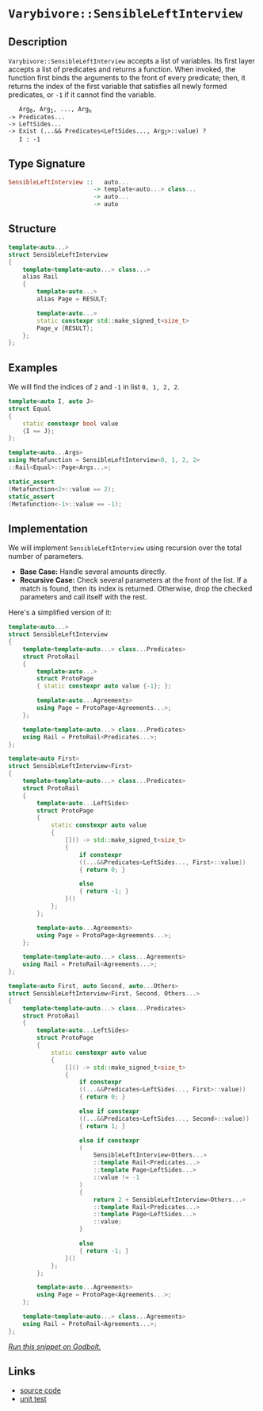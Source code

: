 <!-- Copyright 2024 Feng Mofan
SPDX-License-Identifier: Apache-2.0 -->

# `Varybivore::SensibleLeftInterview`

## Description

`Varybivore::SensibleLeftInterview` accepts a list of variables.
Its first layer accepts a list of predicates and returns a function.
When invoked, the function first binds the arguments to the front of every predicate;
then, it returns the index of the first variable that satisfies all newly formed predicates, or `-1` if it cannot find the variable.

<pre><code>   Arg<sub>0</sub>, Arg<sub>1</sub>, ..., Arg<sub>n</sub>
-> Predicates...
-> LeftSides...
-> Exist (...&& Predicates&lt;LeftSides..., Arg<sub>I</sub>&gt;::value) ?
   I : -1</code></pre>

## Type Signature

```Haskell
SensibleLeftInterview ::   auto...
                        -> template<auto...> class...
                        -> auto...
                        -> auto
```

## Structure

```C++
template<auto...>
struct SensibleLeftInterview
{
    template<template<auto...> class...>
    alias Rail
    {
        template<auto...>
        alias Page = RESULT;

        template<auto...>
        static constexpr std::make_signed_t<size_t>
        Page_v {RESULT};
    };  
};
```

## Examples

We will find the indices of `2` and `-1` in list `0, 1, 2, 2`.

```C++
template<auto I, auto J>
struct Equal
{
    static constexpr bool value
    {I == J};
};

template<auto...Args>
using Metafunction = SensibleLeftInterview<0, 1, 2, 2>
::Rail<Equal>::Page<Args...>;

static_assert
(Metafunction<2>::value == 2);
static_assert
(Metafunction<-1>::value == -1);
```

## Implementation

We will implement `SensibleLeftInterview` using recursion over the total number of parameters.

- **Base Case:** Handle several amounts directly.
- **Recursive Case:** Check several parameters at the front of the list.
If a match is found, then its index is returned.
Otherwise, drop the checked parameters and call itself with the rest.

Here's a simplified version of it:

```C++
template<auto...>
struct SensibleLeftInterview
{
    template<template<auto...> class...Predicates>
    struct ProtoRail
    {
        template<auto...>
        struct ProtoPage
        { static constexpr auto value {-1}; };

        template<auto...Agreements>
        using Page = ProtoPage<Agreements...>;
    };

    template<template<auto...> class...Predicates>
    using Rail = ProtoRail<Predicates...>;
};

template<auto First>
struct SensibleLeftInterview<First>
{
    template<template<auto...> class...Predicates>
    struct ProtoRail
    {
        template<auto...LeftSides>
        struct ProtoPage
        {   
            static constexpr auto value 
            {
                []() -> std::make_signed_t<size_t>
                {
                    if constexpr 
                    ((...&&Predicates<LeftSides..., First>::value))
                    { return 0; }

                    else
                    { return -1; }
                }()
            };
        };

        template<auto...Agreements>
        using Page = ProtoPage<Agreements...>;
    };

    template<template<auto...> class...Agreements>
    using Rail = ProtoRail<Agreements...>;
};

template<auto First, auto Second, auto...Others>
struct SensibleLeftInterview<First, Second, Others...>
{
    template<template<auto...> class...Predicates>
    struct ProtoRail
    {
        template<auto...LeftSides>
        struct ProtoPage
        {   
            static constexpr auto value 
            {
                []() -> std::make_signed_t<size_t>
                {
                    if constexpr 
                    ((...&&Predicates<LeftSides..., First>::value))
                    { return 0; }

                    else if constexpr 
                    ((...&&Predicates<LeftSides..., Second>::value))
                    { return 1; }

                    else if constexpr
                    (
                        SensibleLeftInterview<Others...>
                        ::template Rail<Predicates...>
                        ::template Page<LeftSides...>
                        ::value != -1
                    )
                    { 
                        return 2 + SensibleLeftInterview<Others...>
                        ::template Rail<Predicates...>
                        ::template Page<LeftSides...>
                        ::value; 
                    }

                    else
                    { return -1; }
                }()
            };
        };

        template<auto...Agreements>
        using Page = ProtoPage<Agreements...>;
    };

    template<template<auto...> class...Agreements>
    using Rail = ProtoRail<Agreements...>;
};
```

[*Run this snippet on Godbolt.*](https://godbolt.org/#z:OYLghAFBqd5QCxAYwPYBMCmBRdBLAF1QCcAaPECAMzwBtMA7AQwFtMQByARg9KtQYEAysib0QXACx8BBAKoBnTAAUAHpwAMvAFYTStJg1DIApACYAQuYukl9ZATwDKjdAGFUtAK4sGIAMz%2BpK4AMngMmAByPgBGmMQSZmakAA6oCoRODB7evgFBaRmOAmER0SxxCVxJtpj2xQxCBEzEBDk%2BfoG19VlNLQSlUbHxickKza3teV3j/YPllaMAlLaoXsTI7Bzm/uHI3lgA1Cb%2Bbl6OtIQAnifYJhoAgjt7B5jHp8jj6FhUt/dPjwImBYKQMQJObiY51QADo4X9HuNiF4HIchIwMjF6CFMFQCABJQTxABueEwAHd/iYAOxWR6HBmHIEgsGYCHM0FMcGnKFEOEw26HfZMBQKfnKYiYfCiIEKBEPRmHJEogiHCWoIgAJSYdH%2BippdIVisZHNZEN5sPh/ju9ONDOVqPVRGUTGAbNtdoNSuajmQQoE40wqhSxEOFsOxLEXjeBoAtFwaQARE4WY7U5P%2BQ16u1M4Gc7mQ6H8h7ASXAxgEOXW7N2rwZIxq10x/yJtXEDWoF1uiElstsQRiq13TM1tMZrMe3Msrls06mmfmotDoUGUXiyXSmdVm1Ghl18LAQ7aujvVtO1DH2gQiVSvAyzCDgXVkePJMpqmAvNmnnQw4AMTwYhxnlB1VXRBhMWxXECSJYhSQpCEAKAgh5QNUd5wLDDZ0LPll2FNc4RvTdZXlRVQLbDtL1HNDJ0VLDF1wmEcTxIQ8CwbdRzIghkUddtnSbTjGS9BlBLtWZfX9CCgWDUNw0jbwY1onMaN3HNPQAVisdTEwgJZDljQUvhAEAWCYABrTAAH0MmACJ0EslDTgyAAvKzHJ3NS1JUzyfMOPAqEkwMZOOJTfMZKB%2BXMAA2aKiLvLcIWY4Q2IfflSH/QDgOtYz5OjJYllEsK01TSUCHWBhDg0FMxw/VSisZOolEKsKvVK8r9ITTMatCzyk105qhPTd8erfF8ATqk0vwXH9GN7TBywHUic33Bsu2bM8%2BM7ATTjmhbK0i59DX1IaxvQqbMPO7CLQO7AVxFR9dv7Sslr3etD0vU8KK1HUrx20t5qex8/lOk6JweeiZtQDLkPS8N0TQBh0FhpcYQAeQIBB4g4xFuJVNEMTwLFMCSwkgTgslKVOJDxnS%2BGBCRw50cxoCbqpWkzunC7OaulHBXwx84vvbHVPI88qMnbycwhnDLSY6DWPYl7jVFza1sK4SQomsSfTvQLpJDMNf1yxSteNSX6pMTTLZ0vSDOtb10GM0yLOsvBbKlByIRctylZa9merC/y9aDA2Bp8iL4TMGKo8FhLTiShXUrhdLqfcnKo0wfKw962lDja4gKqqrq31fAPfMat4g4RoLQ7L8OIEiqPYo3eKSPj%2BWUsfWnMAR9BbnThSs7rnOSswMqC8OTrUxL8b6rtCu/IC6v9eIbO1IgNffPAyDieg0mSQpiEmax1nh7C4ysKPH7rxboXT9NufDgvy7G27duWM7%2B/H7Ugfo0OMAwAnFbPGTedoCpn2UrnUBnl84VTMMcSw%2BMIKEygnife5MEKnGPizIc0Cf4gEvlRU4sdZRf2/naZ%2B3NX7YQTp/XBECfK/1nNPBhZshqlwfuXWgTVWHHVHuPCqIDi7sM4Z6dM/Vh6jSOpA8ctU1LS2unCR6FZhZqRWoeNan1zxqz%2Bn2FRrMxrHVkRwuil12RmMhjdO6BEYTKMWtWSc6ir4niAV9C819dEA30bgkGxjxoAHoABUwSQmhP8f8IJwSAAq2AhBRJCeEx4kTQlhNqs8Bg%2BwvBHAhOcOg1xUKfm5gxKG%2BJkZEEOAAKRArjVE2AACOXgxBs2kfaHWfpl4h1DDEVAngIwZ2orSfEp5XFVNBmzPx/wFEoweMQYAwsnEAFkx5MCoF4DJDRPrbxQbvNBsF4KUzcBodKXB0rJEOGYeUxkiFuHqY0362BjI6LcDMuZBiwbiTvJZe68QUKPAgEs5oqz1lZAhBc7KIBjbDJbOcgqY0PnIC%2BaKH5/x/nLKBQ4EFpwhEPIhRnKFwCuCwosBwFYtBODqV4H4DgWhSCoE4G4aw1glRrA2DGMw/geCkAIJoElKwzIgHUtSGE/gAAcUVqT%2BHFRoUVEqACcQQyUcEkLwFgEgNBHKpTSulHBeAKBAEc7l1KSWkDgLAGAiAQBrAICkc45BKBoBBHQeIkRWBbFUGK2MUVJCHGAMgP0UgYRmF4LeIgxA2J6H4IIEQYh2BSBkIIRQKh1BGtILoE55JiBMBSJwHgpLyWUp5bSzgqNzg2tVKgAK7qoqeu9b6/1khA2HAgB4R19BQw7EJbwQ1WgVgQCQA6lITqyAUAgAOodIBgBSGSDQWgZM9UQBiIWmI4QWhXBzbwZdzBiBXFRjEbQPdDWcodU9VGDBaBrpTVgGIXhgCQloNw9dpAsCmSMOIS9gED14GJA%2BQtQYe7nC2Jy8IQJFU0suDETN26PBYELdxPAqruC8G/cQbpShEzAkMMAS4RgeUrCoAYOZAA1CmqMUiMEfZG4QohxBxso4mtQha036EwygRllh9CEz1ZAFYqAUgND1RwWMXwgGmEsNYMwWrkNhvYvAFYdhP3OAgK4KYfgTmhHCEMCoIwTmFEyAIFTehdMNHmMMKo3QFONAmG0TwHQ9DyYxQIPorQTNabM7MSYNm8gnPcwMDTCxtNyZZZsCQeaOAUtIJq3g2rDhVprT6v1k8G3wIgLgQgJAEEcqWF23DKxMZMCwAkXSpB%2BWSH8DCeV1JJAaEkGYSQUV1XqSirK/QnBlWkFVRymEUUuBRRFbKkVPX1KSC4OpeVUUIuFu1bq/VXLcMmvNX2y1pbbUjrHW2l1bBOAtBYMSaksYmB3QbFwWVMIuAwhpSGkg4aTmUejTR6QdGlAMZTboZIGas3rtC%2BFyLRaOAlutecQ4FawzEB23tg7wojsnbOxoJtLbB1toy2YLLs2jW9v7agVt8Q7WjsxwjkY23duxkh5O2VXAjkzrnZQRdKbN2rsfXT7du790OEfceisp7z2FqvTeu9D7ENPow6%2BrYNL8CSgxd%2BgTF3VD/qBI%2B4DdRC3gcg1caDIuu1hoQ5y5DqHMDoZfVhg8c38OugUMRikpHyMC9u9R2ND3ZD0eTTS17zGcOiasOx8DXGiu8f45wITBA%2B4tnd%2BJyT8RpM/u4%2BZhzfglOIwM2pxGLnFg6fSHp7InnVOpDT8Zvzpm7N1As056zuQs/2YaMX5P2nbBWYTzXuYefXMhdWOsYLhKWthYLSm6LhPweHcPMd0752m2pdDRlztqOe25cwPlkYRXFVtY6yd6r1JRvUglTVurw2Jvd84NNg1c3TUWqtWWnHa3nWuq26Dr1hwWAKGJH6Ykg/WTjGDfgUN1341UZjRIe3CantO46ABCkDvbZqIZfZd5arFrLbloBTbY3534P4RjP5biqjNp45DoZb%2BAo7drGqLbn7Dr2oYFtoQrIApApCWRP6yqWQv4EBfLX4PZ0BU4LpLorrboM5sE7p7oHps6Y4npnoXqi6YDXq3piD86crPqYZvqi4foS4/opp/rIAAby5Eiga8DK6rpq6waa6Po67pB65C6G44Zo58AEZm4kZkZUqco24/60YO4AGMbAEGBu5sY2Be6ya0p8ZZACb%2BJGQh6WASZRZSadweHl5ZAuDx6Z56DqZlD56p5FBZB15GZZBV5uaF4x7F515hGOZWapF2a15RHea5GN4p6Bat6xoQE75QEcAg4sAIH36P4oGyhoGj7pYdo4E5akB5YFaUChaL4gBmAnaBDqTqTVbk7Sr%2BDUi9ZVFRZ762Aza4H5TFYgA1ZdZcD%2BBRwbGyrdZRwaDUgd7%2BCQGzE6qT68od5BozG/bZZo4rDIYZDOCSBAA%3D%3D)

## Links

- [source code](../../../../conceptrodon/varybivore/sensible_left_interview.hpp)
- [unit test](../../../../tests/unit/metafunctions/varybivore/sensible_left_interview.test.hpp)
